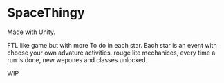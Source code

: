 # SpaceThingy
Made with Unity.

FTL like game but with more To do in each star.
Each star is an event with choose your own advature activities.
rouge lite mechanices, every time a run is done, new wepones and classes unlocked.

WIP
